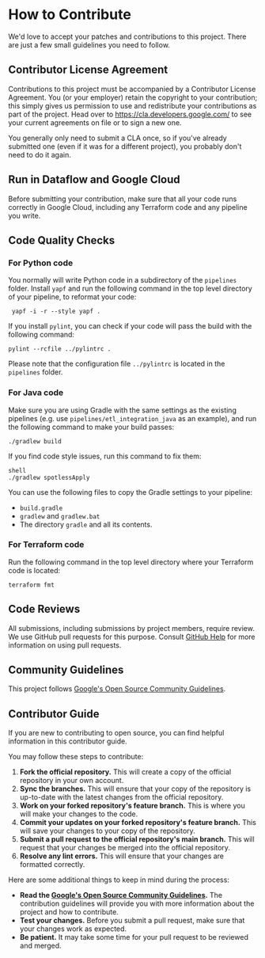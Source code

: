 # How to Contribute

We'd love to accept your patches and contributions to this project. There are
just a few small guidelines you need to follow.

## Contributor License Agreement

Contributions to this project must be accompanied by a Contributor License
Agreement. You (or your employer) retain the copyright to your contribution;
this simply gives us permission to use and redistribute your contributions as
part of the project. Head over to <https://cla.developers.google.com/> to see
your current agreements on file or to sign a new one.

You generally only need to submit a CLA once, so if you've already submitted one
(even if it was for a different project), you probably don't need to do it
again.

## Run in Dataflow and Google Cloud

Before submitting your contribution, make sure that all your code runs correctly 
in Google Cloud, including any Terraform code and any pipeline you write.

## Code Quality Checks

### For Python code

You normally will write Python code in a subdirectory of the `pipelines` folder. 
Install `yapf` and run the following command in the top level directory of your
 pipeline, to reformat your code:

```shell
 yapf -i -r --style yapf .
 ```

 If you install `pylint`, you can check if your code will pass the build with the 
 following command:

 ```shell
pylint --rcfile ../pylintrc .
```

Please note that the configuration file `../pylintrc` is located in the
 `pipelines` folder.

 ### For Java code

 Make sure you are using Gradle with the same settings as the existing pipelines 
 (e.g. use `pipelines/etl_integration_java` as an example), and run the following 
 command to make your build passes:

 ```shell
 ./gradlew build
 ```

 If you find code style issues, run this command to fix them:

 ```
 shell
 ./gradlew spotlessApply
 ```

 You can use the following files to copy the Gradle settings to your pipeline:
 * `build.gradle`
 * `gradlew` and `gradlew.bat`
 * The directory `gradle` and all its contents.

 ### For Terraform code

 Run the following command in the top level directory where your Terraform code is located:

 ```shell
 terraform fmt
 ```

## Code Reviews

All submissions, including submissions by project members, require review. We
use GitHub pull requests for this purpose. Consult
[GitHub Help](https://help.github.com/articles/about-pull-requests/) for more
information on using pull requests.

## Community Guidelines

This project follows [Google's Open Source Community
Guidelines](https:git//opensource.google/conduct/).

## Contributor Guide

If you are new to contributing to open source, you can find helpful information in this contributor guide.

You may follow these steps to contribute:

1. **Fork the official repository.** This will create a copy of the official repository in your own account.
2. **Sync the branches.** This will ensure that your copy of the repository is up-to-date with the latest changes from the official repository.
3. **Work on your forked repository's feature branch.** This is where you will make your changes to the code.
4. **Commit your updates on your forked repository's feature branch.** This will save your changes to your copy of the repository.
5. **Submit a pull request to the official repository's main branch.** This will request that your changes be merged into the official repository.
6. **Resolve any lint errors.** This will ensure that your changes are formatted correctly.

Here are some additional things to keep in mind during the process:

- **Read the [Google's Open Source Community Guidelines](https://opensource.google/conduct/).** The contribution guidelines will provide you with more information about the project and how to contribute.
- **Test your changes.** Before you submit a pull request, make sure that your changes work as expected.
- **Be patient.** It may take some time for your pull request to be reviewed and merged.